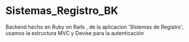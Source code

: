 # Sistemas_Registro_BK
Backend hecho en Ruby on Rails , de la aplicacion 'Sistemas de Registro', usamos la estructura MVC y Devise para la autenticación 
